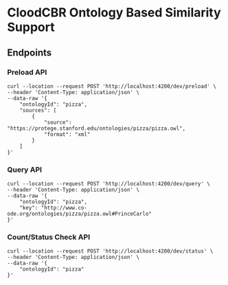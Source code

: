 # CloodCBR Ontology Based Similarity Support

## Endpoints

### Preload API

```
curl --location --request POST 'http://localhost:4200/dev/preload' \
--header 'Content-Type: application/json' \
--data-raw '{
    "ontologyId": "pizza",
    "sources": [
        {
            "source": "https://protege.stanford.edu/ontologies/pizza/pizza.owl",
            "format": "xml"
        }
    ]
}'
```

### Query API

```
curl --location --request POST 'http://localhost:4200/dev/query' \
--header 'Content-Type: application/json' \
--data-raw '{
    "ontologyId": "pizza",
    "key": "http://www.co-ode.org/ontologies/pizza/pizza.owl#PrinceCarlo"
}'
```

### Count/Status Check API

```
curl --location --request POST 'http://localhost:4200/dev/status' \
--header 'Content-Type: application/json' \
--data-raw '{
    "ontologyId": "pizza"
}'
```